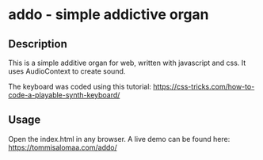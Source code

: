 # addo - simple addictive organ
## Description

This is a simple additive organ for web, written with javascript and css. It uses AudioContext to create sound.

The keyboard was coded using this tutorial: https://css-tricks.com/how-to-code-a-playable-synth-keyboard/

## Usage

Open the index.html in any browser.
A live demo can be found here: https://tommisalomaa.com/addo/
